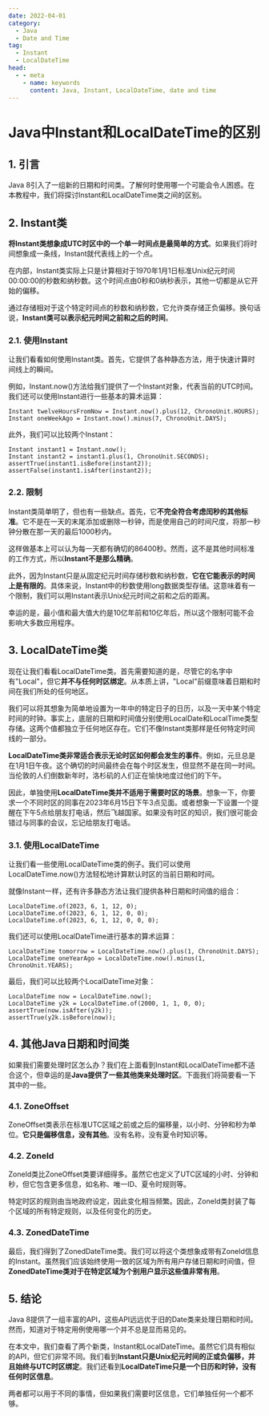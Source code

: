 ```yaml
---
date: 2022-04-01
category:
  - Java
  - Date and Time
tag:
  - Instant
  - LocalDateTime
head:
  - - meta
    - name: keywords
      content: Java, Instant, LocalDateTime, date and time
---
```

# Java中Instant和LocalDateTime的区别

## 1. 引言

Java 8引入了一组新的日期和时间类。了解何时使用哪一个可能会令人困惑。在本教程中，我们将探讨Instant和LocalDateTime类之间的区别。

## 2. Instant类

**将Instant类想象成UTC时区中的一个单一时间点是最简单的方式**。如果我们将时间想象成一条线，Instant就代表线上的一个点。

在内部，Instant类实际上只是计算相对于1970年1月1日标准Unix纪元时间00:00:00的秒数和纳秒数。这个时间点由0秒和0纳秒表示，其他一切都是从它开始的偏移。

通过存储相对于这个特定时间点的秒数和纳秒数，它允许类存储正负偏移。换句话说，**Instant类可以表示纪元时间之前和之后的时间**。

### 2.1. 使用Instant

让我们看看如何使用Instant类。首先，它提供了各种静态方法，用于快速计算时间线上的瞬间。

例如，Instant.now()方法给我们提供了一个Instant对象，代表当前的UTC时间。我们还可以使用Instant进行一些基本的算术运算：

```
Instant twelveHoursFromNow = Instant.now().plus(12, ChronoUnit.HOURS);
Instant oneWeekAgo = Instant.now().minus(7, ChronoUnit.DAYS);
```

此外，我们可以比较两个Instant：

```
Instant instant1 = Instant.now();
Instant instant2 = instant1.plus(1, ChronoUnit.SECONDS);
assertTrue(instant1.isBefore(instant2));
assertFalse(instant1.isAfter(instant2));
```

### 2.2. 限制

Instant类简单明了，但也有一些缺点。首先，它**不完全符合考虑闰秒的其他标准**。它不是在一天的末尾添加或删除一秒钟，而是使用自己的时间尺度，将那一秒钟分散在那一天的最后1000秒内。

这样做基本上可以认为每一天都有确切的86400秒。然而，这不是其他时间标准的工作方式，所以**Instant不是那么精确**。

此外，因为Instant只是从固定纪元时间存储秒数和纳秒数，**它在它能表示的时间上是有限的**。具体来说，Instant中的秒数使用long数据类型存储。这意味着有一个限制，我们可以用Instant表示Unix纪元时间之前和之后的距离。

幸运的是，最小值和最大值大约是10亿年前和10亿年后，所以这个限制可能不会影响大多数应用程序。

## 3. LocalDateTime类

现在让我们看看LocalDateTime类。首先需要知道的是，尽管它的名字中有"Local"，但它**并不与任何时区绑定**。从本质上讲，"Local"前缀意味着日期和时间在我们所处的任何地区。

我们可以将其想象为简单地设置为一年中的特定日子的日历，以及一天中某个特定时间的时钟。事实上，底层的日期和时间值分别使用LocalDate和LocalTime类型存储。这两个值都独立于任何地区存在。它们不像Instant类那样是任何特定时间线的一部分。

**LocalDateTime类非常适合表示无论时区如何都会发生的事件**。例如，元旦总是在1月1日午夜。这个确切的时间最终会在每个时区发生，但显然不是在同一时间。当伦敦的人们倒数新年时，洛杉矶的人们正在愉快地度过他们的下午。

因此，单独使用**LocalDateTime类并不适用于需要时区的场景**。想象一下，你要求一个不同时区的同事在2023年6月15日下午3点见面。或者想象一下设置一个提醒在下午5点给朋友打电话，然后飞越国家。如果没有时区的知识，我们很可能会错过与同事的会议，忘记给朋友打电话。

### 3.1. 使用LocalDateTime

让我们看一些使用LocalDateTime类的例子。我们可以使用LocalDateTime.now()方法轻松地计算默认时区的当前日期和时间。

就像Instant一样，还有许多静态方法让我们提供各种日期和时间值的组合：

```
LocalDateTime.of(2023, 6, 1, 12, 0);
LocalDateTime.of(2023, 6, 1, 12, 0, 0);
LocalDateTime.of(2023, 6, 1, 12, 0, 0, 0);
```

我们还可以使用LocalDateTime进行基本的算术运算：

```
LocalDateTime tomorrow = LocalDateTime.now().plus(1, ChronoUnit.DAYS);
LocalDateTime oneYearAgo = LocalDateTime.now().minus(1, ChronoUnit.YEARS);
```

最后，我们可以比较两个LocalDateTime对象：

```
LocalDateTime now = LocalDateTime.now();
LocalDateTime y2k = LocalDateTime.of(2000, 1, 1, 0, 0);
assertTrue(now.isAfter(y2k));
assertTrue(y2k.isBefore(now));
```

## 4. 其他Java日期和时间类

如果我们需要处理时区怎么办？我们在上面看到Instant和LocalDateTime都不适合这个，但幸运的是**Java提供了一些其他类来处理时区**。下面我们将简要看一下其中的一些。

### 4.1. ZoneOffset

ZoneOffset类表示在标准UTC区域之前或之后的偏移量，以小时、分钟和秒为单位。**它只是偏移信息，没有其他**。没有名称，没有夏令时知识等。

### 4.2. ZoneId

ZoneId类比ZoneOffset类要详细得多。虽然它也定义了UTC区域的小时、分钟和秒，但它包含更多信息，如名称、唯一ID、夏令时规则等。

特定时区的规则由当地政府设定，因此变化相当频繁。因此，ZoneId类封装了每个区域的所有特定规则，以及任何变化的历史。

### 4.3. ZonedDateTime

最后，我们得到了ZonedDateTime类。我们可以将这个类想象成带有ZoneId信息的Instant。虽然我们应该始终使用一致的区域为所有用户存储日期和时间值，但**ZonedDateTime类对于在特定区域为个别用户显示这些值非常有用**。

## 5. 结论

Java 8提供了一组丰富的API，这些API远远优于旧的Date类来处理日期和时间。然而，知道对于特定用例使用哪一个并不总是显而易见的。

在本文中，我们查看了两个新类，Instant和LocalDateTime。虽然它们具有相似的API，但它们非常不同。我们看到**Instant只是Unix纪元时间的正或负偏移，并且始终与UTC时区绑定**。我们还看到**LocalDateTime只是一个日历和时钟，没有任何时区信息**。

两者都可以用于不同的事情，但如果我们需要时区信息，它们单独任何一个都不够。